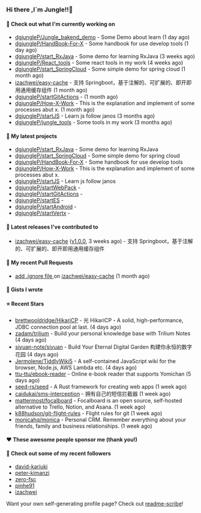 ### Hi there ,I`m Jungle!!👋

#### 👷 Check out what I'm currently working on

- [dgjungleP/Jungle_bakend_demo](https://github.com/dgjungleP/Jungle_bakend_demo) - Some Demo about learn (1 day ago)
- [dgjungleP/HandBook-For-X](https://github.com/dgjungleP/HandBook-For-X) - Some handbook for use develop tools (1 day ago)
- [dgjungleP/start_RxJava](https://github.com/dgjungleP/start_RxJava) - Some demo for learning RxJava (3 weeks ago)
- [dgjungleP/React_tools](https://github.com/dgjungleP/React_tools) - Some react tools in my work (4 weeks ago)
- [dgjungleP/start_SpringCloud](https://github.com/dgjungleP/start_SpringCloud) - Some simple demo for spring cloud  (1 month ago)
- [izachwei/easy-cache](https://github.com/izachwei/easy-cache) - 支持 Springboot，基于注解的、可扩展的、即开即用通用缓存组件 (1 month ago)
- [dgjungleP/startGitActions](https://github.com/dgjungleP/startGitActions) -  (1 month ago)
- [dgjungleP/How-X-Work](https://github.com/dgjungleP/How-X-Work) - This is the explanation and implement of some processes abut x. (1 month ago)
- [dgjungleP/startJS](https://github.com/dgjungleP/startJS) - Learn js follow janos (3 months ago)
- [dgjungleP/jungle_tools](https://github.com/dgjungleP/jungle_tools) - Some tools in my work (3 months ago)

#### 🌱 My latest projects

- [dgjungleP/start_RxJava](https://github.com/dgjungleP/start_RxJava) - Some demo for learning RxJava
- [dgjungleP/start_SpringCloud](https://github.com/dgjungleP/start_SpringCloud) - Some simple demo for spring cloud 
- [dgjungleP/HandBook-For-X](https://github.com/dgjungleP/HandBook-For-X) - Some handbook for use develop tools
- [dgjungleP/How-X-Work](https://github.com/dgjungleP/How-X-Work) - This is the explanation and implement of some processes abut x.
- [dgjungleP/startJS](https://github.com/dgjungleP/startJS) - Learn js follow janos
- [dgjungleP/startWebPack](https://github.com/dgjungleP/startWebPack) - 
- [dgjungleP/startGitActions](https://github.com/dgjungleP/startGitActions) - 
- [dgjungleP/startES](https://github.com/dgjungleP/startES) - 
- [dgjungleP/startAndroid](https://github.com/dgjungleP/startAndroid) - 
- [dgjungleP/startVertx](https://github.com/dgjungleP/startVertx) - 

#### 🔭 Latest releases I've contributed to

- [izachwei/easy-cache](https://github.com/izachwei/easy-cache) ([v1.0.0](https://github.com/izachwei/easy-cache/releases/tag/v1.0.0), 3 weeks ago) - 支持 Springboot，基于注解的、可扩展的、即开即用通用缓存组件

#### 🔨 My recent Pull Requests

- [add .ignore file ](https://github.com/izachwei/easy-cache/pull/2) on [izachwei/easy-cache](https://github.com/izachwei/easy-cache) (1 month ago)


#### 📓 Gists I wrote


#### ⭐ Recent Stars

- [brettwooldridge/HikariCP](https://github.com/brettwooldridge/HikariCP) - 光 HikariCP・A solid, high-performance, JDBC connection pool at last. (4 days ago)
- [zadam/trilium](https://github.com/zadam/trilium) - Build your personal knowledge base with Trilium Notes (4 days ago)
- [siyuan-note/siyuan](https://github.com/siyuan-note/siyuan) - Build Your Eternal Digital Garden 构建你永恒的数字花园 (4 days ago)
- [Jermolene/TiddlyWiki5](https://github.com/Jermolene/TiddlyWiki5) - A self-contained JavaScript wiki for the browser, Node.js, AWS Lambda etc. (4 days ago)
- [ttu-ttu/ebook-reader](https://github.com/ttu-ttu/ebook-reader) - Online e-book reader that supports Yomichan (5 days ago)
- [seed-rs/seed](https://github.com/seed-rs/seed) - A Rust framework for creating web apps (1 week ago)
- [caidukai/sms-interception](https://github.com/caidukai/sms-interception) - 拥有自己的短信拦截器 (1 week ago)
- [mattermost/focalboard](https://github.com/mattermost/focalboard) - Focalboard is an open source, self-hosted alternative to Trello, Notion, and Asana. (1 week ago)
- [k88hudson/git-flight-rules](https://github.com/k88hudson/git-flight-rules) - Flight rules for git (1 week ago)
- [monicahq/monica](https://github.com/monicahq/monica) - Personal CRM. Remember everything about your friends, family and business relationships. (1 week ago)

#### ❤️ These awesome people sponsor me (thank you!)


#### 👯 Check out some of my recent followers

- [david-kariuki](https://github.com/david-kariuki)
- [peter-kimanzi](https://github.com/peter-kimanzi)
- [zero-fsc](https://github.com/zero-fsc)
- [pinhe91](https://github.com/pinhe91)
- [izachwei](https://github.com/izachwei)

Want your own self-generating profile page? Check out [readme-scribe](https://github.com/muesli/readme-scribe)!
